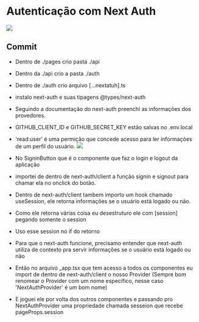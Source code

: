 # Autenticação com Next Auth

![](https://imgur.com/SCWRj58.gif)

## Commit 
* Dentro de ./pages crio pasta ./api
* Dentro da ./api crio a pasta ./auth
* Dentro de ./auth crio arquivo [...nextatuh].ts
* instalo next-auth e suas tipagens @types/next-auth
* Seguindo a documentação do next-auth preenchi as informações dos provedores.
* GITHUB_CLIENT_ID e GITHUB_SECRET_KEY estão salvas no .env.local
* 'read:user' é uma permição que concede acesso para ler informações de um perfil do usuário. 
 ![](https://imgur.com/v0XyNBm.png)

* No SigninButton que é o componente que faz o login e logout da aplicação
* importei de dentro de next-auth/client a função signin e signout para chamar ela no onclick do botão.
* Dentro de next-auth/client tambem importo um hook chamado useSession, ele retorna informações se o usuário está logado ou não.
* Como ele retorna várias coisa eu desestruturo ele com [session] pegando somente o session
* Uso esse session no if do retorno
* Para que o next-auth funcione, precisamo entender que next-auth utiliza de contexto pra servir informações se o usuário está logado ou não
* Então no arquivo _app.tsx que tem acesso a todos os componentes eu import de dentro de next-auth/client o nosso Provider (Sempre bom renomear o Provider com um nome específico, nesse caso 'NextAuthProvider' é um bom nome)
* E joguei ele por volta dos outros componentes e passando pro NextAuthProvider uma propriedade chamada sesseion que recebe pageProps.session
